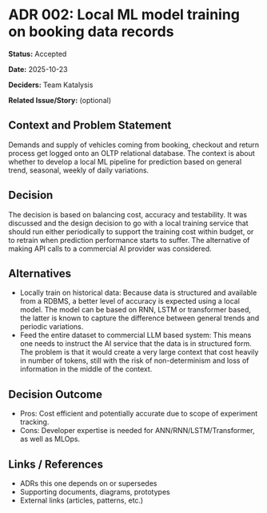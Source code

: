 # ADR 002: Local ML model training on booking data records

**Status:** Accepted

**Date:** 2025-10-23 

**Deciders:** Team Katalysis

**Related Issue/Story:** <link or ID> (optional)

## Context and Problem Statement  
Demands and supply of vehicles coming from booking, checkout and return process get logged onto an
OLTP relational database. The context is about whether to develop a local ML pipeline for prediction
based on general trend, seasonal, weekly of daily variations.

## Decision   
The decision is based on balancing cost, accuracy and testability. It was discussed and the design 
decision to go with a local training service that should run either periodically to support the 
training cost within budget, or to retrain when prediction performance starts to suffer. The 
alternative of making API calls to a commercial AI provider was considered. 

## Alternatives  
- Locally train on historical data: Because data is structured and available from a RDBMS, a better 
	level of accuracy is expected using a local model. The model can be based on RNN, LSTM or 
	transformer based, the latter is known to capture the difference between general trends and
	periodic variations.
- Feed the entire dataset to commercial LLM based system: This means one needs to instruct the AI service
	that the data is in structured form. The problem is that it would create a very large context that
	cost heavily in number of tokens, still with the risk of non-determinism and loss of information in the
	middle of the context.

## Decision Outcome  
- Pros: Cost efficient and potentially accurate due to scope of experiment tracking.
- Cons: Developer expertise is needed for ANN/RNN/LSTM/Transformer, as well as MLOps.

## Links / References  
- ADRs this one depends on or supersedes  
- Supporting documents, diagrams, prototypes  
- External links (articles, patterns, etc.)

